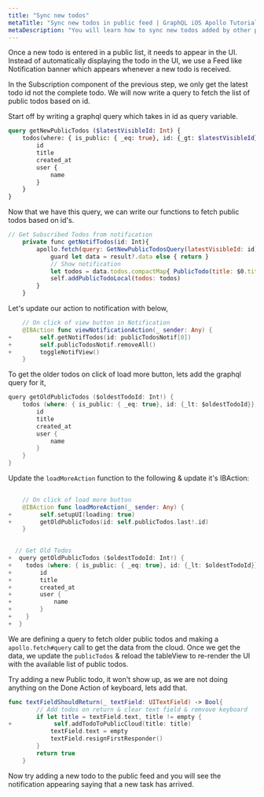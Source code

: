 ```yaml
---
title: "Sync new todos"
metaTitle: "Sync new todos in public feed | GraphQL iOS Apollo Tutorial"
metaDescription: "You will learn how to sync new todos added by other people in the public feed by fetching older and newer data using GraphQL Queries"
---
```


Once a new todo is entered in a public list, it needs to appear in the UI. Instead of automatically displaying the todo in the UI, we use a Feed like Notification banner which appears whenever a new todo is received.

In the Subscription component of the previous step, we only get the latest todo id not the complete todo. We will now write a query to fetch the list of public todos based on id.

Start off by writing a graphql query which takes in id as query variable.

```graphql
query getNewPublicTodos ($latestVisibleId: Int) {
    todos(where: { is_public: { _eq: true}, id: {_gt: $latestVisibleId}}, order_by: { created_at: desc }) {
        id
        title
        created_at
        user {
            name
        }
    }
}
```

Now that we have this query, we can write our functions to fetch public todos based on id's.

```javascript
// Get Subscribed Todos from notification
    private func getNotifTodos(id: Int){
        apollo.fetch(query: GetNewPublicTodosQuery(latestVisibleId: id)) { (result, err) in
            guard let data = result?.data else { return }
            // Show notification
            let todos = data.todos.compactMap{ PublicTodo(title: $0.title, username: $0.user.name, id: $0.id)}
            self.addPublicTodoLocal(todos: todos)
        }
    }
```

Let's update our action to notification with below,

```swift
    // On click of view button in Notification
    @IBAction func viewNotificationAction(_ sender: Any) {
+        self.getNotifTodos(id: publicTodosNotif[0])
+        self.publicTodosNotif.removeAll()
+        toggleNotifView()
    }
```

To get the older todos on click of load more button, lets add the graphql query for it,

```swift
query getOldPublicTodos ($oldestTodoId: Int!) {
    todos (where: { is_public: { _eq: true}, id: {_lt: $oldestTodoId}}, limit: 7, order_by: { created_at: desc }) {
        id
        title
        created_at
        user {
            name
        }
    }
}
```

Update the `loadMoreAction` function to the following & update it's IBAction:

```swift
   
    // On click of load more button
    @IBAction func loadMoreAction(_ sender: Any) {
+        self.setupUI(loading: true)
+        getOldPublicTodos(id: self.publicTodos.last!.id)
    }
    

  // Get Old Todos
+  query getOldPublicTodos ($oldestTodoId: Int!) {
+    todos (where: { is_public: { _eq: true}, id: {_lt: $oldestTodoId}}, limit: 7, order_by: { created_at: desc }) {
+        id
+        title
+        created_at
+        user {
+            name
+        }
+    }
+  }
```

We are defining a query to fetch older public todos and making a `apollo.fetch#query` call to get the data from the cloud. Once we get the data, we update the `publicTodos` & reload the tableView to re-render the UI with the available list of public todos.

Try adding a new Public todo, it won't show up, as we are not doing anything on the Done Action of keyboard, lets add that.

```swift
func textFieldShouldReturn(_ textField: UITextField) -> Bool{
        // Add todos on return & clear text field & remvove keyboard
        if let title = textField.text, title != empty {
+            self.addTodoToPublicCloud(title: title)
            textField.text = empty
            textField.resignFirstResponder()
        }
        return true
    }
```

Now try adding a new todo to the public feed and you will see the notification appearing saying that a new task has arrived.
